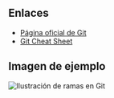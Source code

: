 

## Enlaces 

- [Página oficial de Git](https://git-scm.com/)
- [Git Cheat Sheet](https://git-scm.com/docs/git-cheat-sheet)

## Imagen de ejemplo

![Ilustración de ramas en Git](https://git-scm.com/images/branching-illustration@2x.png)